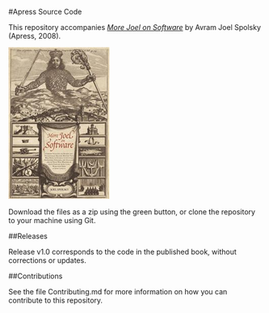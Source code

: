 #Apress Source Code

This repository accompanies [*More Joel on Software*](http://www.apress.com/9781430209874) by Avram Joel Spolsky (Apress, 2008).

![Cover image](9781430209874.jpg)

Download the files as a zip using the green button, or clone the repository to your machine using Git.

##Releases

Release v1.0 corresponds to the code in the published book, without corrections or updates.

##Contributions

See the file Contributing.md for more information on how you can contribute to this repository.
